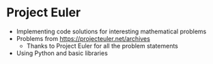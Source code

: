 # Project Euler
* Implementing code solutions for interesting mathematical problems
* Problems from https://projecteuler.net/archives
  *  Thanks to Project Euler for all the problem statements
* Using Python and basic libraries
